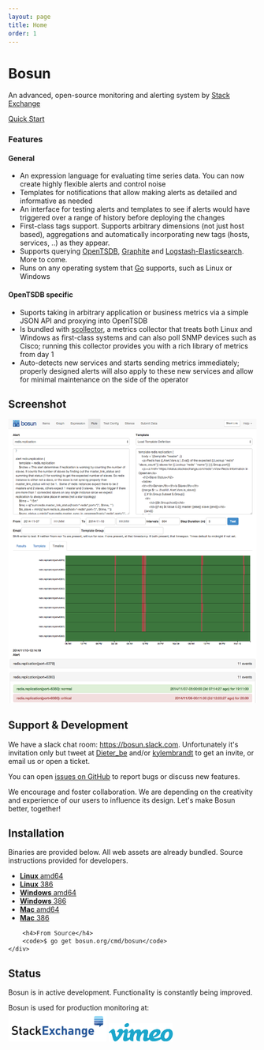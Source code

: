 ```yaml
---
layout: page
title: Home
order: 1
---
```


<div class="row">
	<div class="col-md-offset-1 col-md-10">
		<div class="jumbotron">
			<h1>Bosun</h1>
			<p>An advanced, open-source monitoring and alerting system by <a href="http://stackexchange.com">Stack Exchange</a></p>
			<p><a class="btn btn-primary btn-lg" href="/quickstart.html">Quick Start</a></p>
		</div>
	</div>
</div>
<div class="row">
	<div class="col-md-offset-1 col-md-10">
		<div class="panel panel-default">
			<div class="panel-heading"><h3>Features</h3></div>
			<div class="panel-body">
				<h4>General</h4>
				<ul>
					<li>An expression language for evaluating time series data. You can now create highly flexible alerts and control noise</li>
					<li>Templates for notifications that allow making alerts as detailed and informative as needed</li>
					<li>An interface for testing alerts and templates to see if alerts would have triggered over a range of history before deploying the changes</li>
					<li>First-class tags support.  Supports arbitrary dimensions (not just host based), aggregations and automatically incorporating new tags (hosts, services, ..) as they appear.</li>
					<li>Supports querying <a href="http://opentsdb.net/">OpenTSDB</a>, <a href="http://graphite.readthedocs.or">Graphite</a> and <a href="http://www.elasticsearch.org/overview/logstash/">Logstash-Elasticsearch</a>.  More to come.</li>
					<li>Runs on any operating system that <a href="http://golang.org/">Go</a> supports, such as Linux or Windows</li>
				</ul>
				<h4>OpenTSDB specific</h4>
				<ul>
					<li>Suports taking in arbitrary application or business metrics via a simple JSON API and proxying into OpenTSDB</li>
					<li>Is bundled with <a href="http://bosun.org/scollector/">scollector</a>, a metrics collector that treats both Linux and Windows as first-class systems and can also poll SNMP devices such as Cisco; running this collector provides you with a rich library of metrics from day 1</li>
					<li>Auto-detects new services and starts sending metrics immediately; properly designed alerts will also apply to these new services and allow for minimal maintenance on the side of the operator</li>
				</ul>
			</div>
		</div>
	</div>
</div>
<div class="row hidden-sm hidden-xs">
	<div class="col-md-offset-1 col-md-10">
		<p>
		<h2>Screenshot</h2>
		<a href="/public/ss_rule_timeline.png">
			<img class="col-sm-12" src="/public/ss_rule_timeline.png">
		</a>
		</p>
	</div>
</div>
<div class="row">
	<div class="col-md-offset-1 col-md-10">
		<h2>Support &amp; Development</h2>
		<p>We have a slack chat room: <a href="https://bosun.slack.com">https://bosun.slack.com</a>. Unfortunately it's invitation only but tweet at <a href="https://twitter.com/Dieter_be">Dieter_be</a> and/or <a href="https://twitter.com/kylembrandt">kylembrandt</a> to get an invite, or email us or open a ticket.
		<p>You can open <a href="https://github.com/bosun-monitor/bosun/issues">issues on GitHub</a> to report bugs or discuss new features.</p>
		<p>We encourage and foster collaboration.  We are depending on the creativity and experience of our users to influence its design.  Let's make Bosun better, together!</p>
	</div>
</div>
<div class="row">
	<div class="col-md-offset-1 col-md-10">
		<h2 id="installation">Installation</h2>
		<p>Binaries are provided below. All web assets are already bundled. Source instructions provided for developers.</p>
		<ul>
			<li><a href="https://github.com/bosun-monitor/bosun/releases/download/{{site.version.id}}/bosun-linux-amd64"><strong>Linux</strong> amd64</a></li>
			<li><a href="https://github.com/bosun-monitor/bosun/releases/download/{{site.version.id}}/bosun-linux-386"><strong>Linux</strong> 386</a></li>
			<li><a href="https://github.com/bosun-monitor/bosun/releases/download/{{site.version.id}}/bosun-windows-amd64.exe"><strong>Windows</strong> amd64</a></li>
			<li><a href="https://github.com/bosun-monitor/bosun/releases/download/{{site.version.id}}/bosun-windows-386.exe"><strong>Windows</strong> 386</a></li>
			<li><a href="https://github.com/bosun-monitor/bosun/releases/download/{{site.version.id}}/bosun-darwin-amd64"><strong>Mac</strong> amd64</a></li>
			<li><a href="https://github.com/bosun-monitor/bosun/releases/download/{{site.version.id}}/bosun-darwin-386"><strong>Mac</strong> 386</a></li>
		</ul>

		<h4>From Source</h4>
		<code>$ go get bosun.org/cmd/bosun</code>
	</div>
</div>
<div class="row">
	<div class="col-md-offset-1 col-md-10">
		<h2>Status</h2>
		<p>Bosun is in active development.  Functionality is constantly being improved.</p>
        <p>Bosun is used for production monitoring at:
            <br/>
            <img src="/public/stackexchange-logo.png" width="200px">
            <img src="/public/vimeo-logo.png" width="130px">
        </p>
	</div>
</div>
